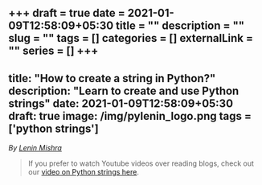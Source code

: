 +++ 
draft = true
date = 2021-01-09T12:58:09+05:30
title = ""
description = ""
slug = "" 
tags = []
categories = []
externalLink = ""
series = []
+++
---
title: "How to create a string in Python?"
description: "Learn to create and use Python strings"
date: 2021-01-09T12:58:09+05:30
draft: true
image: /img/pylenin_logo.png
tags = ['python strings']
---
<div class="sharethis-inline-follow-buttons"></div>

*By [Lenin Mishra](https://www.pylenin.com/authors/#lenin-mishra)*

> If you prefer to watch Youtube videos over reading blogs, check out our [video on Python strings here](https://youtu.be/MXdNMo_f95I). 

